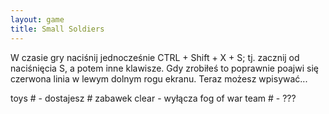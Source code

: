 ```yaml
---
layout: game
title: Small Soldiers
---
```


W czasie gry naciśnij jednocześnie CTRL + Shift + X + S; tj. zacznij
od naciśnięcia S, a potem inne klawisze. Gdy zrobiłeś to poprawnie
poajwi się czerwona linia w lewym dolnym rogu ekranu.
Teraz możesz wpisywać...
 
toys # 	- dostajesz # zabawek
clear  	- wyłącza fog of war
team # 	- ???
